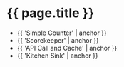 ---
---

# {{ page.title }}

- {{ 'Simple Counter' | anchor }}
- {{ 'Scorekeeper' | anchor }}
- {{ 'API Call and Cache' | anchor }}
- {{ 'Kitchen Sink' | anchor }}
